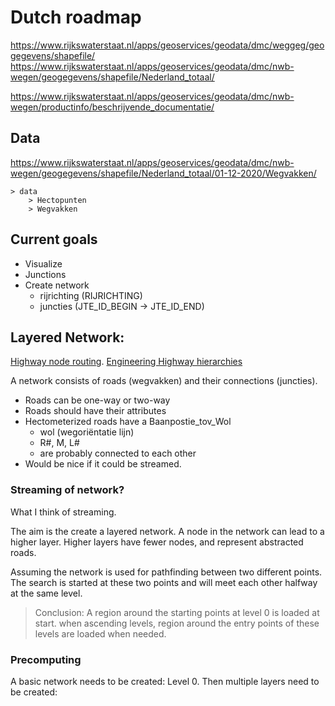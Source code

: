 # Dutch roadmap

https://www.rijkswaterstaat.nl/apps/geoservices/geodata/dmc/weggeg/geogegevens/shapefile/
https://www.rijkswaterstaat.nl/apps/geoservices/geodata/dmc/nwb-wegen/geogegevens/shapefile/Nederland_totaal/


https://www.rijkswaterstaat.nl/apps/geoservices/geodata/dmc/nwb-wegen/productinfo/beschrijvende_documentatie/

## Data
https://www.rijkswaterstaat.nl/apps/geoservices/geodata/dmc/nwb-wegen/geogegevens/shapefile/Nederland_totaal/01-12-2020/Wegvakken/
```
> data
    > Hectopunten
    > Wegvakken
```

## Current goals

- Visualize
- Junctions 
- Create network
    - rijrichting (RIJRICHTING)
    - juncties (JTE_ID_BEGIN -> JTE_ID_END)


## Layered Network:

[Highway node routing](http://algo2.iti.uni-karlsruhe.de/schultes/hwy/dynamic.pdf).
[Engineering Highway hierarchies](http://algo2.iti.kit.edu/documents/routeplanning/hhJournalSubmit.pdf)

A network consists of roads (wegvakken) and their connections (juncties).

- Roads can be one-way or two-way
- Roads should have their attributes
- Hectometerized roads have a Baanpostie_tov_Wol 
    - wol (wegoriëntatie lijn)
    - R#, M, L#
    - are probably connected to each other
- Would be nice if it could be streamed.

### Streaming of network?
What I think of streaming.

The aim is the create a layered network. A node in the network can lead to a higher layer. Higher layers have fewer nodes, and represent abstracted roads.

Assuming the network is used for pathfinding between two different points.
The search is started at these two points and will meet each other halfway at the same level.
> Conclusion: A region around the starting points at level 0 is loaded at start. 
> when ascending levels, region around the entry points of these levels are loaded when needed.

### Precomputing

A basic network needs to be created: Level 0.
Then multiple layers need to be created: 